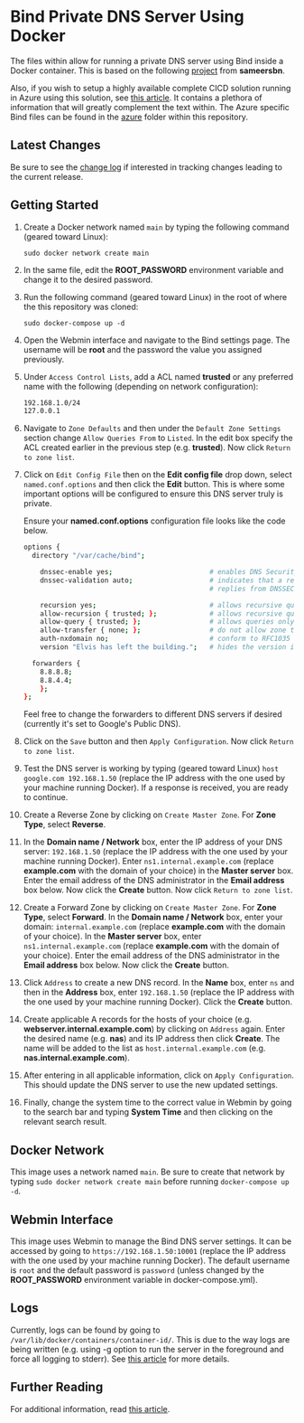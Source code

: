 # Bind Private DNS Server Using Docker

The files within allow for running a private DNS server using Bind inside a Docker container. This is based on the following [project](https://hub.docker.com/r/sameersbn/bind/) from **sameersbn**.

Also, if you wish to setup a highly available complete CICD solution running in Azure using this solution, see [this article](https://danieleagle.com/2017/10/setting-up-a-private-cicd-solution-in-azure/). It contains a plethora of information that will greatly complement the text within. The Azure specific Bind files can be found in the [azure](./azure/) folder within this repository.

## Latest Changes

Be sure to see the [change log](./CHANGELOG.md) if interested in tracking changes leading to the current release.

## Getting Started

1. Create a Docker network named `main` by typing the following command (geared toward Linux):

    `sudo docker network create main`

2. In the same file, edit the **ROOT_PASSWORD** environment variable and change it to the desired password.

3. Run the following command (geared toward Linux) in the root of where the this repository was cloned:

    `sudo docker-compose up -d`

4. Open the Webmin interface and navigate to the Bind settings page. The username will be **root** and the password the value you assigned previously.

5. Under `Access Control Lists`, add a ACL named **trusted** or any preferred name with the following (depending on network configuration):

    ``` bash
    192.168.1.0/24
    127.0.0.1
    ```

6. Navigate to `Zone Defaults` and then under the `Default Zone Settings` section change `Allow Queries From` to `Listed`. In the edit box specify the ACL created earlier in the previous step (e.g. **trusted**). Now click `Return to zone list`.

7. Click on `Edit Config File` then on the **Edit config file** drop down, select `named.conf.options` and then click the **Edit** button. This is where some important options will be configured to ensure this DNS server truly is private.

    Ensure your **named.conf.options** configuration file looks like the code below.

    ```bash
    options {
      directory "/var/cache/bind";

        dnssec-enable yes;                        # enables DNS Security Extensions
        dnssec-validation auto;                   # indicates that a resolver (a caching or caching-only name server) will attempt to validate
                                                  # replies from DNSSEC enabled (signed) zones

        recursion yes;                            # allows recursive queries
        allow-recursion { trusted; };             # allows recursive queries only from clients defined in the "trusted" acl
        allow-query { trusted; };                 # allows queries only from clients defined in the "trusted" acl
        allow-transfer { none; };                 # do not allow zone transfers
        auth-nxdomain no;                         # conform to RFC1035
        version "Elvis has left the building.";   # hides the version information of Bind enabling security by obscurity

      forwarders {
        8.8.8.8;
        8.8.4.4;
        };
    };
    ```

    Feel free to change the forwarders to different DNS servers if desired (currently it's set to Google's Public DNS).

8. Click on the `Save` button and then `Apply Configuration`. Now click `Return to zone list`.

9. Test the DNS server is working by typing (geared toward Linux) `host google.com 192.168.1.50` (replace the IP address with the one used by your machine running Docker). If a response is received, you are ready to continue.

10. Create a Reverse Zone by clicking on `Create Master Zone`. For **Zone Type**, select **Reverse**.

11. In the **Domain name / Network** box, enter the IP address of your DNS server: `192.168.1.50` (replace the IP address with the one used by your machine running Docker). Enter `ns1.internal.example.com` (replace **example.com** with the domain of your choice) in the **Master server** box. Enter the email address of the DNS administrator in the **Email address** box below. Now click the **Create** button. Now click `Return to zone list`.

12. Create a Forward Zone by clicking on `Create Master Zone`. For **Zone Type**, select **Forward**. In the **Domain name / Network** box, enter your domain: `internal.example.com` (replace **example.com** with the domain of your choice). In the **Master server** box, enter `ns1.internal.example.com` (replace **example.com** with the domain of your choice). Enter the email address of the DNS administrator in the **Email address** box below. Now click the **Create** button.

13. Click `Address` to create a new DNS record. In the **Name** box, enter `ns` and then in the **Address** box, enter `192.168.1.50` (replace the IP address with the one used by your machine running Docker). Click the **Create** button.

14. Create applicable A records for the hosts of your choice (e.g. **webserver.internal.example.com**) by clicking on `Address` again. Enter the desired name (e.g. **nas**) and its IP address then click **Create**. The name will be added to the list as `host.internal.example.com` (e.g. **nas.internal.example.com**).

15. After entering in all applicable information, click on `Apply Configuration`. This should update the DNS server to use the new updated settings.

16. Finally, change the system time to the correct value in Webmin by going to the search bar and typing **System Time** and then clicking on the relevant search result.

## Docker Network

This image uses a network named `main`. Be sure to create that network by typing `sudo docker network create main` before running `docker-compose up -d`.

## Webmin Interface

This image uses Webmin to manage the Bind DNS server settings. It can be accessed by going to `https://192.168.1.50:10001` (replace the IP address with the one used by your machine running Docker). The default username is `root` and the default password is `password` (unless changed by the **ROOT_PASSWORD** environment variable in docker-compose.yml).

## Logs

Currently, logs can be found by going to `/var/lib/docker/containers/container-id/`. This is due to the way logs are being written (e.g. using -g option to run the server in the foreground and force all logging to stderr). See [this article](https://linux.die.net/man/8/named) for more details.

## Further Reading

For additional information, read [this article](http://www.damagehead.com/blog/2015/04/28/deploying-a-dns-server-using-docker/).

